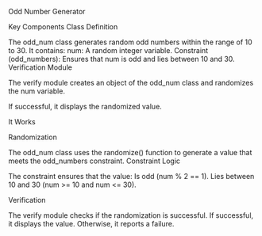 Odd Number Generator

Key Components
Class Definition

The odd_num class generates random odd numbers within the range of 10 to 30.
It contains:
num: A random integer variable.
Constraint (odd_numbers): Ensures that num is odd and lies between 10 and 30.
Verification Module

The verify module creates an object of the odd_num class and randomizes the num variable.

If successful, it displays the randomized value.

 It Works
 
Randomization

The odd_num class uses the randomize() function to generate a value that meets the odd_numbers constraint.
Constraint Logic

The constraint ensures that the value:
Is odd (num % 2 == 1).
Lies between 10 and 30 (num >= 10 and num <= 30).

Verification

The verify module checks if the randomization is successful.
If successful, it displays the value. Otherwise, it reports a failure.
